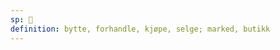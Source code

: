 ```yaml
---
sp: 󱤋
definition: bytte, forhandle, kjøpe, selge; marked, butikk
---
```

<!-- esun is primarily about exchanging, which means it can refer to trading two items, it can refer to purchasing something or selling something.

esun also refers to places where exchange can take place. the store is obviously an esun, and so is a group where you can swap clothing you wanna get rid of with other people's clothing they wanna get rid of. -->